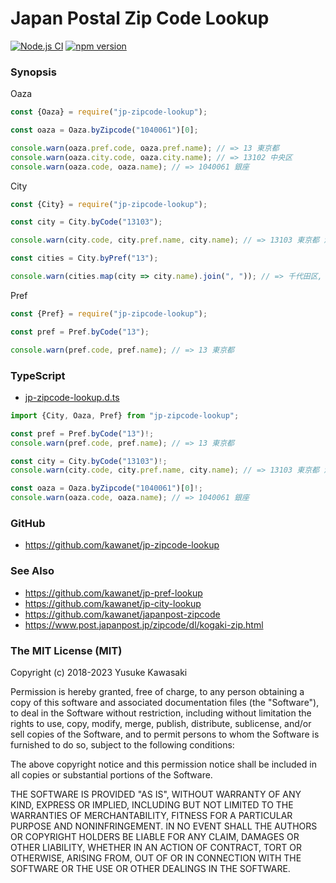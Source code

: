 # Japan Postal Zip Code Lookup

[![Node.js CI](https://github.com/kawanet/jp-zipcode-lookup/workflows/Node.js%20CI/badge.svg?branch=master)](https://github.com/kawanet/jp-zipcode-lookup/actions/)
[![npm version](https://badge.fury.io/js/jp-zipcode-lookup.svg)](https://badge.fury.io/js/jp-zipcode-lookup)

### Synopsis

Oaza
```js
const {Oaza} = require("jp-zipcode-lookup");

const oaza = Oaza.byZipcode("1040061")[0];

console.warn(oaza.pref.code, oaza.pref.name); // => 13 東京都
console.warn(oaza.city.code, oaza.city.name); // => 13102 中央区
console.warn(oaza.code, oaza.name); // => 1040061 銀座
```

City
```js
const {City} = require("jp-zipcode-lookup");

const city = City.byCode("13103");

console.warn(city.code, city.pref.name, city.name); // => 13103 東京都 港区

const cities = City.byPref("13");

console.warn(cities.map(city => city.name).join(", ")); // => 千代田区, 中央区, 港区, ...
```

Pref
```js
const {Pref} = require("jp-zipcode-lookup");

const pref = Pref.byCode("13");

console.warn(pref.code, pref.name); // => 13 東京都
```

### TypeScript

- [jp-zipcode-lookup.d.ts](https://github.com/kawanet/jp-zipcode-lookup/blob/master/types/jp-zipcode-lookup.d.ts)

```typescript
import {City, Oaza, Pref} from "jp-zipcode-lookup";

const pref = Pref.byCode("13")!;
console.warn(pref.code, pref.name); // => 13 東京都

const city = City.byCode("13103")!;
console.warn(city.code, city.pref.name, city.name); // => 13103 東京都 港区

const oaza = Oaza.byZipcode("1040061")[0]!;
console.warn(oaza.code, oaza.name); // => 1040061 銀座
```

### GitHub

- https://github.com/kawanet/jp-zipcode-lookup

### See Also

- https://github.com/kawanet/jp-pref-lookup
- https://github.com/kawanet/jp-city-lookup
- https://github.com/kawanet/japanpost-zipcode
- https://www.post.japanpost.jp/zipcode/dl/kogaki-zip.html

### The MIT License (MIT)

Copyright (c) 2018-2023 Yusuke Kawasaki

Permission is hereby granted, free of charge, to any person obtaining a copy
of this software and associated documentation files (the "Software"), to deal
in the Software without restriction, including without limitation the rights
to use, copy, modify, merge, publish, distribute, sublicense, and/or sell
copies of the Software, and to permit persons to whom the Software is
furnished to do so, subject to the following conditions:

The above copyright notice and this permission notice shall be included in all
copies or substantial portions of the Software.

THE SOFTWARE IS PROVIDED "AS IS", WITHOUT WARRANTY OF ANY KIND, EXPRESS OR
IMPLIED, INCLUDING BUT NOT LIMITED TO THE WARRANTIES OF MERCHANTABILITY,
FITNESS FOR A PARTICULAR PURPOSE AND NONINFRINGEMENT. IN NO EVENT SHALL THE
AUTHORS OR COPYRIGHT HOLDERS BE LIABLE FOR ANY CLAIM, DAMAGES OR OTHER
LIABILITY, WHETHER IN AN ACTION OF CONTRACT, TORT OR OTHERWISE, ARISING FROM,
OUT OF OR IN CONNECTION WITH THE SOFTWARE OR THE USE OR OTHER DEALINGS IN THE
SOFTWARE.
